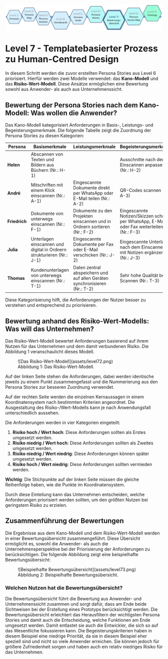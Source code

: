 ![Level7](assets/level7t.png)

# Level 7 - Templatebasierter Prozess zu Human-Centred Design

In diesem Schritt werden die zuvor erstellten Persona Stories aus Level 6 priorisiert. Hierfür werden zwei Modelle verwendet: das **Kano-Modell** und das **Risiko-Wert-Modell**. Diese Ansätze ermöglichen eine Bewertung sowohl aus Anwender- als auch aus Unternehmenssicht.

## Bewertung der Persona Stories nach dem Kano-Modell: Was wollen die Anwender?

Das Kano-Modell kategorisiert Anforderungen in Basis-, Leistungs- und Begeisterungsmerkmale. Die folgende Tabelle zeigt die Zuordnung der Persona Stories zu diesen Kategorien:

| Persona   | Basismerkmale                                                                 | Leistungsmerkmale                                                                                     | Begeisterungsmerkmale                                                                 |
|-----------|-------------------------------------------------------------------------------|-------------------------------------------------------------------------------------------------------|----------------------------------------------------------------------------------------|
| **Helen** | Abscannen von Texten und Bildern aus Büchern (Nr.: H-1)                       |                                                                                                       | Ausschnitte nach dem Einscannen anpassen (Nr.: H-2)                                    |
| **André** | Mitschriften mit einem Klick einscannen (Nr.: A-1)                            | Eingescannte Dokumente direkt per WhatsApp oder E-Mail teilen (Nr.: A-2)                              | QR-Codes scannen (Nr.: A-3)                                                            |
| **Friedrich** | Dokumente von unterwegs einscannen (Nr.: F-1)                                 | Dokumente zu den Projekten einscannen und in Ordnern sortieren (Nr.: F-2)                             | Eingescannte Notizen/Skizzen schnell per WhatsApp, E-Mail oder Fax weiterleiten (Nr.: F-3) |
| **Julia** | Unterlagen einscannen und digital in Ordnern strukturieren (Nr.: J-1)         | Eingescannte Dokumente per Fax oder E-Mail verschicken (Nr.: J-2)                                     | Eingescannte Unterlagen nach dem Einscannen mit Notizen ergänzen (Nr.: J-3)            |
| **Thomas** | Kundenunterlagen von unterwegs einscannen (Nr.: T-1)                          | Daten zentral abspeichern und auf allen Geräten synchronisieren (Nr.: T-2)                            | Sehr hohe Qualität beim Scannen (Nr.: T-3)                                             |

Diese Kategorisierung hilft, die Anforderungen der Nutzer besser zu verstehen und entsprechend zu priorisieren.

## Bewertung anhand des Risiko-Wert-Modells: Was will das Unternehmen?

Das Risiko-Wert-Modell bewertet Anforderungen basierend auf ihrem Nutzen für das Unternehmen und dem damit verbundenen Risiko. Die  Abbildung 1 veranschaulicht dieses Modell.

<figure markdown>
  ![Das Risiko-Wert-Modell](assets/level72.png)
  <figcaption>Abbildung 1: Das Risiko-Wert-Modell.</figcaption>
</figure>

Auf der linken Seite stehen die Anforderungen, dabei werden identische jeweils zu einem Punkt zusammengefasst und die Nummerierung aus den Persona Stories zur besseren Zuordnung verwendet.

Auf der rechten Seite werden die einzelnen Kernaussagen in einem Koordinatensystem nach bestimmten Kriterien angeordnet. Die Ausgestaltung des Risiko-/Wert-Modells kann je nach Anwendungsfall unterschiedlich aussehen.


Die Anforderungen werden in vier Kategorien eingeteilt:

1. **Risiko hoch / Wert hoch**: Diese Anforderungen sollten als Erstes umgesetzt werden.
2. **Risiko niedrig / Wert hoch**: Diese Anforderungen sollten als Zweites umgesetzt werden.
3. **Risiko niedrig / Wert niedrig**: Diese Anforderungen können später umgesetzt werden.
4. **Risiko hoch / Wert niedrig**: Diese Anforderungen sollten vermieden werden.

**Wichtig**: Die Stichpunkte auf der linken Seite müssen die gleiche Reihenfolge haben, wie die Punkte im Koordinatensystem.

Durch diese Einteilung kann das Unternehmen entscheiden, welche Anforderungen priorisiert werden sollten, um den größten Nutzen bei geringstem Risiko zu erzielen.

## Zusammenführung der Bewertungen

Die Ergebnisse aus dem Kano-Modell und dem Risiko-Wert-Modell werden in einer Bewertungsübersicht zusammengeführt. Diese Übersicht ermöglicht es, sowohl die Anwender- als auch die Unternehmensperspektive bei der Priorisierung der Anforderungen zu berücksichtigen. Die folgende Abbildung zeigt eine beispielhafte Bewertungsübersicht:

<figure markdown>
  ![Beispielhafte Bewertungsübersicht](assets/level73.png)
  <figcaption>Abbildung 2: Beispielhafte Bewertungsübersicht.</figcaption>
</figure>

### Welchen Nutzen hat die Bewertungsübersicht?

Die Bewertungsübersicht führt die Bewertung aus Anwender- und Unternehmenssicht zusammen und sorgt dafür, dass am Ende beide Sichtweisen bei der Erstellung eines Prototyps berücksichtigt werden. Die Bewertungsübersicht erleichtert das Herausfiltern der wichtigsten Persona Stories und damit auch die Entscheidung, welche Funktionen am Ende umgesetzt werden. Damit entlastet sie auch die Entwickler, die sich so auf das Wesentliche fokussieren kann. Die Begeisterungskriterien haben in diesem Beispiel eine niedrige Priorität, da sie in diesem Beispiel eher speziell sind und nicht so viele Anwender erreichen. Sie können jedoch für größere Zufriedenheit sorgen und haben auch ein relativ niedriges Risiko für das Unternehmen.
